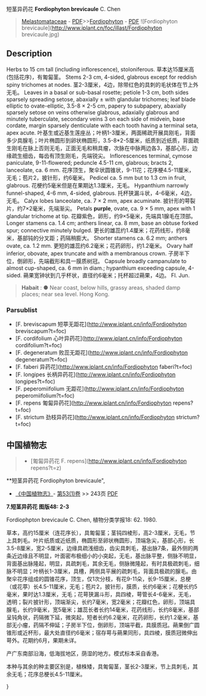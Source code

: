 短茎异药花 **Fordiophyton brevicaule** C. Chen

> [Melastomataceae](http://www.iplant.cn/info/Melastomataceae?t=foc) - [PDF](http://www.iplant.cn/foc/pdf/Melastomataceae.pdf)>>[Fordiophyton](http://www.iplant.cn/info/Fordiophyton?t=foc) - [PDF](http://www.iplant.cn/foc/pdf/Fordiophyton.pdf)
![Fordiophyton brevicaule](http://www.iplant.cn/foc/illast/Fordiophyton brevicaule.jpg)

## Description

Herbs to 15 cm tall (including inflorescence), stoloniferous.
草本达15厘米高(包括花序)，有匍匐茎。
Stems 2-3 cm, 4-sided, glabrous except for reddish spiny trichomes at nodes.
茎2-3厘米，4边，除带红色的具刺的毛状体在节上外无毛。
Leaves in a basal or sub-basal rosette; petiole 1-3 cm, both sides sparsely spreading setose, abaxially ± with glandular trichomes; leaf blade elliptic to ovate-elliptic, 3.5-8 × 2-5 cm, papery to subpapery, abaxially sparsely setose on veins otherwise glabrous, adaxially glabrous and minutely tuberculate, secondary veins 3 on each side of midvein, base cordate, margin sparsely denticulate with each tooth having a terminal seta, apex acute.
叶基生或近基生莲座丛；叶柄1-3厘米，两面稀疏开展具刚毛，背面多少具腺毛；叶片椭圆形到卵状椭圆形，3.5-8*2-5厘米，纸质到近纸质，背面疏生刚毛在脉上否则无毛，正面无毛和稍具瘤，次脉在中脉两边各3，基部心形，边缘疏生细齿，每齿有顶生刚毛，先端锐尖。
Inflorescences terminal, cymose paniculate, 9-11-flowered; peduncle 4.5-11 cm, glabrous; bracts 2, lanceolate, ca. 6 mm.
花序顶生，聚伞状圆锥状，9-11花；花序梗4.5-11厘米，无毛；苞片2，披针形，约6毫米。
Pedicel ca. 5 mm but to 1.3 cm in fruit, glabrous.
花梗约5毫米但是在果期达1.3厘米，无毛。
Hypanthium narrowly funnel-shaped, 4-6 mm, 4-sided, glabrous.
托杯狭漏斗状，4-6毫米，4边，无毛。
Calyx lobes lanceolate, ca. 7 × 2 mm, apex acuminate.
披针形的萼裂片，约7×2毫米，先端渐尖。
Petals **purple**, ovate, ca. 9 × 5 mm, apex with 1 glandular trichome at tip.
花瓣紫色，卵形，约9×5毫米，先端具1腺毛在顶部。
Longer stamens ca. 1.4 cm; anthers linear, ca. 8 mm, base an obtuse forked spur; connective minutely bulged.
更长的雄蕊约1.4厘米；花药线形，约8毫米，基部钝的分叉距；药隔稍膨大。
Shorter stamens ca. 6.2 mm; anthers ovate, ca. 1.2 mm.
更短的雄蕊约6.2毫米；花药卵形，约1.2毫米。
Ovary half inferior, obovate, apex truncate and with a membranous crown.
子房半下位，倒卵形，先端截形和具一膜质树冠。
Capsule broadly campanulate to almost cup-shaped, ca. 6 mm in diam.; hypanthium exceeding capsule, 4-sided.
蒴果宽钟状到几乎杯状，直径约6毫米；托杯超过蒴果，4边。
 Fl. Jun.


> **Habait** : 
>● Near coast, below hills, grassy areas, shaded damp places; near sea level. Hong Kong.

### Parsublist

* [F.  breviscapum  短葶无距花](http://www.iplant.cn/info/Fordiophyton breviscapum?t=foc)
* [F.  cordifolium  心叶异药花](http://www.iplant.cn/info/Fordiophyton cordifolium?t=foc)
* [F.  degeneratum  败蕊无距花](http://www.iplant.cn/info/Fordiophyton degeneratum?t=foc)
* [F.  faberi  异药花](http://www.iplant.cn/info/Fordiophyton faberi?t=foc)
* [F.  longipes  长柄异药花](http://www.iplant.cn/info/Fordiophyton longipes?t=foc)
* [F.  peperomiifolium  无距花](http://www.iplant.cn/info/Fordiophyton peperomiifolium?t=foc)
* [F.  repens  匍匐异药花](http://www.iplant.cn/info/Fordiophyton repens?t=foc)
* [F.  strictum  劲枝异药花](http://www.iplant.cn/info/Fordiophyton strictum?t=foc)

## 中国植物志

> * [匍匐异药花  F.  repens](http://www.iplant.cn/info/Fordiophyton repens?t=z)


**短茎异药花 Fordiophyton brevicaule",

* [《中国植物志》](http://www.iplant.cn/frps)- [第53(1)卷](http://www.iplant.cn/frps/vol/53(1)) >> 243页 [PDF](http://www.iplant.cn/frps/pdf/53(1)/243.PDF)


**7.短茎异药花 图版48: 2-3**

Fordiophpton brevicaule C. Chen, 植物分类学报18: 62. 1980.

草本，高约15厘米（连花序长），具匍匐茎；茎钝四棱形，高2-3厘米，无毛，节上具刺毛。叶片纸质或近纸质，椭圆形至卵状椭圆形，顶端急尖，基部心形，长3.5-8厘米，宽2-5厘米，边缘具疏浅细齿，齿尖具刺毛，基出脉7条，最外侧的两条近边缘且不明显，叶面密布极细小的小突起，无毛，基出脉平整，侧脉不明显，背面基出脉隆起，明显，具疏刺毛，其余无毛，侧脉微隆起，有时具极疏刺毛，细脉不明显；叶柄长1-3厘米，具槽，两侧具平展的疏刺毛，背面具极疏的腺毛。由聚伞花序组成的圆锥花序，顶生，仅1次分枝，有花9-11朵，长9-15厘米，总梗（或花葶）长4.5-11厘米，无毛；苞片2，披针形，膜质，长约6毫米；花梗长约5毫米，果时达1.3厘米，无毛；花萼狭漏斗形，具四棱，萼管长4-6毫米，无毛，透明；裂片披针形，顶端渐尖，长约7毫米，宽2毫米；花瓣红色，卵形，顶端具腺毛，长约9毫米，宽5毫米；雄蕊长者长约14毫米，花药线形，长约8毫米，基部呈钝角状，药隔微下延，微突起，短者长约6.2毫米，花药卵形，长约1.2毫米，基部无小瘤，药隔不伸延；子房半下位，倒卵形，顶端平截，具膜质冠。蒴果倒广圆锥形或近杯形，最大处直径约6毫米；宿存萼与蒴果同形，具四棱，膜质冠微伸出萼外。花期约6月，果期未详。

产广东南部沿海，低海拔地区，荫湿的地方。模式标本采自香港。

本种与其余的种主要区别是，植株矮，具匍匐茎，茎长2-3厘米，节上具刺毛，其余无毛；花序总梗长4.5-11厘米。

}